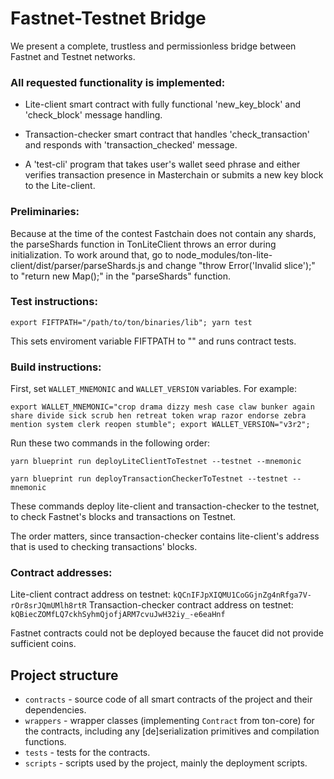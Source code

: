 # Fastnet-Testnet Bridge

We present a complete, trustless and permissionless bridge between Fastnet and Testnet networks.

### All requested functionality is implemented:

- Lite-client smart contract with fully functional 'new_key_block' and 'check_block' message handling.

- Transaction-checker smart contract that handles 'check_transaction' and responds with 'transaction_checked' message.

- A 'test-cli' program that takes user's wallet seed phrase and either verifies transaction presence in Masterchain or submits a new key block to the Lite-client.


### Preliminaries:
Because at the time of the contest Fastchain does not contain any shards, the parseShards function in TonLiteClient throws an error during initialization. To work around that, go to node_modules/ton-lite-client/dist/parser/parseShards.js and change
"throw Error('Invalid slice');" to "return new Map();" in the "parseShards" function.

### Test instructions:
```
export FIFTPATH="/path/to/ton/binaries/lib"; yarn test
```

This sets enviroment variable FIFTPATH to "" and runs contract tests.

### Build instructions:
First, set `WALLET_MNEMONIC` and `WALLET_VERSION` variables. For example:
```
export WALLET_MNEMONIC="crop drama dizzy mesh case claw bunker again share divide sick scrub hen retreat token wrap razor endorse zebra mention system clerk reopen stumble"; export WALLET_VERSION="v3r2";
```

Run these two commands in the following order: 
```
yarn blueprint run deployLiteClientToTestnet --testnet --mnemonic
```
```
yarn blueprint run deployTransactionCheckerToTestnet --testnet --mnemonic
```

These commands deploy lite-client and transaction-checker to the testnet, to check Fastnet's blocks and transactions on Testnet.

The order matters, since transaction-checker contains lite-client's address that is used to checking transactions' blocks.


### Contract addresses:
Lite-client contract address on testnet: `kQCnIFJpXIQMU1CoGGjnZg4nRfga7V-rOr8srJQmUMlh8rtR`
Transaction-checker contract address on testnet: `kQBiecZOMfLQ7ckhSyhmQjofjARM7cvuJwH32iy_-e6eaHnf`

Fastnet contracts could not be deployed because the faucet did not provide sufficient coins.

## Project structure

-   `contracts` - source code of all smart contracts of the project and their dependencies.
-   `wrappers` - wrapper classes (implementing `Contract` from ton-core) for the contracts, including any [de]serialization primitives and compilation functions.
-   `tests` - tests for the contracts.
-   `scripts` - scripts used by the project, mainly the deployment scripts.
